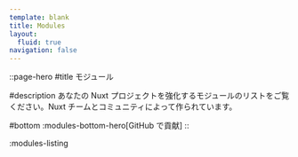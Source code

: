 ```yaml
---
template: blank
title: Modules
layout:
  fluid: true
navigation: false
---
```


::page-hero
#title
モジュール

#description
あなたの Nuxt プロジェクトを強化するモジュールのリストをご覧ください。Nuxt チームとコミュニティによって作られています。

#bottom
  :modules-bottom-hero[GitHub で貢献]
::

:modules-listing
